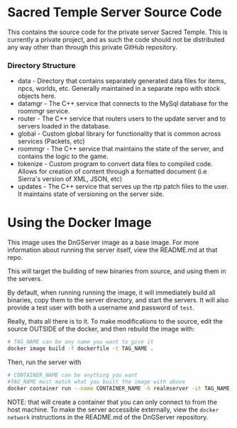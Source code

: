 # Sacred Temple Server Source Code

This contains the source code for the private server Sacred Temple. This is currently a private project, and as such the code should not be distributed any way other than through this private GitHub repository. 

### Directory Structure
* data - Directory that contains separately generated data files for items, npcs, worlds, etc. Generally maintained in a separate repo with stock objects here.
* datamgr - The C++ service that connects to the MySql database for the roommgr service.
* router - The C++ service that routers users to the update server and to servers loaded in the database.
* global - Custom global library for functionality that is common across services (Packets, etc)
* roommgr - The C++ service that maintains the state of the server, and contains the logic to the game.
* tokenize - Custom program to convert data files to compiled code. Allows for creation of content through a formatted document (i.e Sierra's version of XML, JSON, etc)
* updates - The C++ service that serves up the rtp patch files to the user. It maintains state of versioning on the server side.

# Using the Docker Image

This image uses the DnGServer image as a base image. For more information about running the server itself, view the
README.md at that repo.

This will target the building of new binaries from source, and using them in the servers.

By default, when running running the image, it will immediately build all binaries, copy them to the server directory,
and start the servers. It will also provide a test user with both a username and password of `test`.

Really, thats all there is to it. To make modifications to the source, edit the source OUTSIDE of the docker, and then
rebuild the image with:

```sh
# TAG_NAME can be any name you want to give it
docker image build -f dockerfile -t TAG_NAME .
```

Then, run the server with 
```sh
# CONTAINER_NAME can be anything you want
#TAG_NAME must match what you built the image with above
docker container run --name CONTAINER_NAME -h realmserver -it TAG_NAME
```
NOTE: that will create a container that you can only connect to from the host machine. To make the server accessible
externally, view the `docker network` instructions in the README.md of the DnGServer repository.



